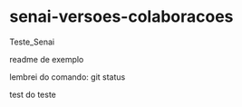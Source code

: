 # senai-versoes-colaboracoes
Teste_Senai


readme de exemplo

lembrei do comando: git status


test do teste
